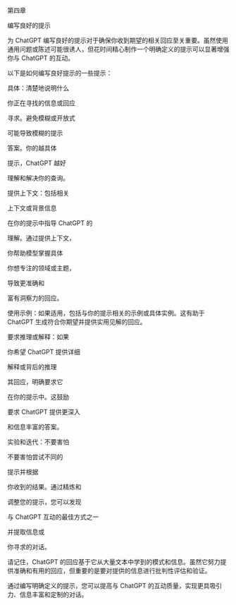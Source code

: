 第四章

编写良好的提示

为 ChatGPT 编写良好的提示对于确保你收到期望的相关回应至关重要。虽然使用通用问题或陈述可能很诱人，但花时间精心制作一个明确定义的提示可以显著增强你与 ChatGPT 的互动。

以下是如何编写良好提示的一些提示：

具体：清楚地说明什么

你正在寻找的信息或回应

寻求。避免模糊或开放式

可能导致模糊的提示

答案。你的越具体

提示，ChatGPT 越好

理解和解决你的查询。

提供上下文：包括相关

上下文或背景信息

在你的提示中指导 ChatGPT 的

理解。通过提供上下文，

你帮助模型掌握具体

你想专注的领域或主题，

导致更准确和

富有洞察力的回应。

使用示例：如果适用，包括与你的提示相关的示例或具体实例。这有助于 ChatGPT 生成符合你期望并提供实用见解的回应。

要求推理或解释：如果

你希望 ChatGPT 提供详细

解释或背后的推理

其回应，明确要求它

在你的提示中。这鼓励

要求 ChatGPT 提供更深入

和信息丰富的答案。

实验和迭代：不要害怕

不要害怕尝试不同的

提示并根据

你收到的结果。通过精炼和

调整您的提示，您可以发现

与 ChatGPT 互动的最佳方式之一

并提取信息或

你寻求的对话。

请记住，ChatGPT 的回应基于它从大量文本中学到的模式和信息。虽然它努力提供准确和有用的回应，但重要的是要对提供的信息进行批判性评估和验证。

通过编写明确定义的提示，您可以提高与 ChatGPT 的互动质量，实现更具吸引力、信息丰富和定制的对话。

